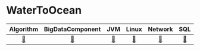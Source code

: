 # WaterToOcean

| Algorithm | BigDataComponent |JVM | Linux | Network | SQL | Project | Other |
|:----:|:----:|:----:|:----:|:----:|:----:|:----:|:----:|
| [🐶](./Algorithm)  | [🦊](./BigDataComponent)  | [🦁](./JVM)  | [🦋](./Linux)   | [🐑](./Network) | [🐇](./Tool)   | [🐸](./Project)   | [🦄](./Other)   |



